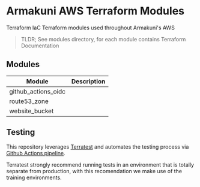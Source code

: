 # Armakuni AWS Terraform Modules

Terraform IaC Terraform modules used throughout Armakuni's AWS 

> TLDR; See modules directory, for each module contains Terraform Documentation

## Modules

| Module              | Description                                                                   |
|---------------------|-------------------------------------------------------------------------------|
| github_actions_oidc |                                                                               |
| route53_zone        |                                                                               |
| website_bucket      |                                                                               |

## Testing

This repository leverages [Terratest](https://terratest.gruntwork.io/docs/getting-started/introduction/) and automates the testing process via [Github Actions pipeline](.github/workflows/terraform_test.yml).

Terratest strongly recommend running tests in an environment that is totally separate from production, with this recomendation we make use of the training environments.

<!-- BEGIN_TF_DOCS -->

<!-- END_TF_DOCS -->